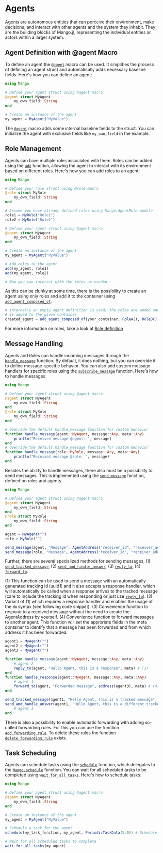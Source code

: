 # Agents

Agents are autonomous entities that can perceive their environment, make decisions, and interact with other agents and the system they inhabit. They are the building blocks of Mango.jl, representing the individual entities or actors within a larger system.


## Agent Definition with @agent Macro

To define an agent the [`@agent`](@ref) macro can be used. It simplifies the process of defining an agent struct and automatically adds necessary baseline fields. Here's how you can define an agent:

```julia
using Mango

# Define your agent struct using @agent macro
@agent struct MyAgent
    my_own_field::String
end

# Create an instance of the agent
my_agent = MyAgent("MyValue")
```

The [`@agent`](@ref) macro adds some internal baseline fields to the struct. You can initialize the agent with exclusive fields like `my_own_field` in the example.

## Role Management

Agents can have multiple roles associated with them. Roles can be added using the [`add`](@ref) function, allowing the agent to interact with its environment based on different roles. Here's how you can add roles to an agent:

```julia
using Mango

# Define your role struct using @role macro
@role struct MyRole
    my_own_field::String
end

# Assume you have already defined roles using Mango.AgentRole module
role1 = MyRole("Role1")
role2 = MyRole("Role2")

# Define your agent struct using @agent macro
@agent struct MyAgent
    my_own_field::String
end

# Create an instance of the agent
my_agent = MyAgent("MyValue")

# Add roles to the agent
add(my_agent, role1)
add(my_agent, role2)

# Now you can interact with the roles as needed
```

As this can be clunky at some time, there is the possibility to create an agent using only roles and add it to the container using [`add_agent_composed_of`](@ref).

```julia
# internally an empty agent definition is used, the roles are added and the agent
# is added to the given container
created_agent = add_agent_composed_of(your_container, RoleA(), RoleB(), RoleC())
```

For more information on roles, take a look at [Role definition](@ref)

## Message Handling

Agents and Roles can handle incoming messages through the [`handle_message`](@ref) function. By default, it does nothing, but you can override it to define message-specific behavior. You can also add custom message handlers for specific roles using the [`subscribe_message`](@ref) function. Here's how to handle messages:

```julia
using Mango

# Define your agent struct using @agent macro
@agent struct MyAgent
    my_own_field::String
end
@role struct MyRole
    my_own_field::String
end

# Override the default handle_message function for custom behavior
function handle_message(agent::MyAgent, message::Any, meta::Any)
    println("Received message @agent: ", message)
end
# Override the default handle_message function for custom behavior
function handle_message(role::MyRole, message::Any, meta::Any)
    println("Received message @role: ", message)
end
```

Besides the ability to handle messages, there also must be a possibility to send messages. This is implemented using the [`send_message`](@ref) function, defined on roles and agents.


```julia
using Mango

# Define your agent struct using @agent macro
@agent struct MyAgent
    my_own_field::String
end
@role struct MyRole
    my_own_field::String
end

agent = MyAgent("")
role = MyRole("")

send_message(agent, "Message", AgentAddress("receiver_id", "receiver_addr", "optional tracking id"))
send_message(role, "Message", AgentAddress("receiver_id", "receiver_addr", "optional tracking id"))
```

Further, there are several specialized methods for sending messages, (1) [`send_tracked_message`](@ref), (2) [`send_and_handle_answer`](@ref), (3) [`reply_to`](@ref), (4) [`forward_to`](@ref).

(1) This function can be used to send a message with an automatically generated tracking id (uuid1) and it also accepts a response handler, which will
    automatically be called when a response arrives to the tracked message (care to include the tracking id when responding or just use [`reply_to`](@ref)).
(2) Variant of (1) which requires a response handler and enables the usage of the `do` syntax (see following code snippet).
(3) Convenience function to respond to a received message without the need to create the AgentAddress by yourself.
(4) Convenience function to forward messages to another agent. This function will set the approriate fields in the meta container to identify that a message has been forwarded and from which address it has been forwarded.

```julia
agent1 = MyAgent("")
agent2 = MyAgent("")
agent3 = MyAgent("")

function handle_message(agent::MyAgent, message::Any, meta::Any)
    # agent 2
    reply_to(agent, "Hello Agent, this is a response", meta) # (3)
end
function handle_response(agent::MyAgent, message::Any, meta::Any)
    # agent 1
    forward_to(agent, "Forwarded message", address(agent3), meta) # (4)
end

send_tracked_message(agent1, "Hello Agent, this is a tracked message", AgentAddress(aid=agent2.aid); response_handler=handle_response) # (1)
send_and_handle_answer(agent1, "Hello Agent, this is a different tracked message", AgentAddress(aid=agent2.aid)) do agent, message, meta # (2)
    # agent 1
end
```

There is also a possibility to enable automatic forwarding with adding so-called forwarding rules. For this you can use the function [`add_forwarding_rule`](@ref). To delete these rules the function [`delete_forwarding_rule`](@ref) exists.

## Task Scheduling

Agents can schedule tasks using the [`schedule`](@ref) function, which delegates to the [`Mango.schedule`](@ref) function. You can wait for all scheduled tasks to be completed using [`wait_for_all_tasks`](@ref). Here's how to schedule tasks:

```julia
using Mango

# Define your agent struct using @agent macro
@agent struct MyAgent
    my_own_field::String
end

# Create an instance of the agent
my_agent = MyAgent("MyValue")

# Schedule a task for the agent
schedule(my_task_function, my_agent, PeriodicTaskData(5.0)) # Schedule a task to run every 5 seconds

# Wait for all scheduled tasks to complete
wait_for_all_tasks(my_agent)
```
